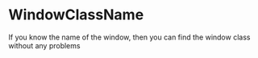 # WindowClassName
If you know the name of the window, then you can find the window class without any problems
